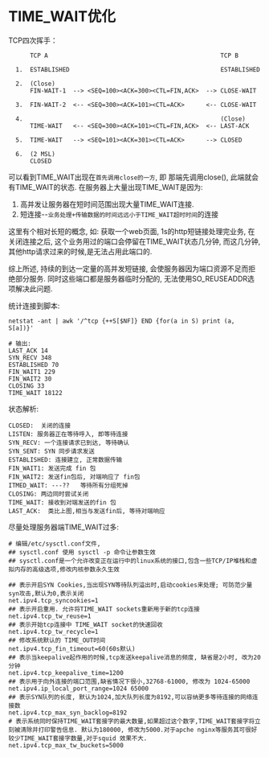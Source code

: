 # TIME_WAIT优化

TCP四次挥手：

```properties
      TCP A                                                TCP B

  1.  ESTABLISHED                                          ESTABLISHED

  2.  (Close)
      FIN-WAIT-1  --> <SEQ=100><ACK=300><CTL=FIN,ACK>  --> CLOSE-WAIT

  3.  FIN-WAIT-2  <-- <SEQ=300><ACK=101><CTL=ACK>      <-- CLOSE-WAIT

  4.                                                       (Close)
      TIME-WAIT   <-- <SEQ=300><ACK=101><CTL=FIN,ACK>  <-- LAST-ACK

  5.  TIME-WAIT   --> <SEQ=101><ACK=301><CTL=ACK>      --> CLOSED

  6.  (2 MSL)
      CLOSED  
```

可以看到TIME_WAIT出现在`首先调用close的一方`, 即 那端先调用close(), 此端就会有TIME_WAIT的状态.  在服务器上大量出现TIME_WAIT是因为: 

1. 高并发让服务器在短时间范围出现大量TIME_WAIT连接.
2. 短连接--`业务处理+传输数据的时间远远小于TIME_WAIT超时时间`的连接

这里有个相对长短的概念, 如: 获取一个web页面, 1s的http短链接处理完业务, 在关闭连接之后, 这个业务用过的端口会停留在TIME_WAIT状态几分钟, 而这几分钟, 其他http请求过来的时候,是无法占用此端口的.

综上所述, 持续的到达一定量的高并发短链接, 会使服务器因为端口资源不足而拒绝部分服务.  同时这些端口都是服务器临时分配的, 无法使用SO_REUSEADDR选项解决此问题.

统计连接到脚本:

```shell
netstat -ant | awk '/^tcp {++S[$NF]} END {for(a in S) print (a, S[a])}'

# 输出:
LAST_ACK 14
SYN_RECV 348
ESTABLISHED 70
FIN_WAIT1 229
FIN_WAIT2 30
CLOSING 33
TIME_WAIT 18122
```

状态解析:

```properties
CLOSED:  关闭的连接
LISTEN: 服务器正在等待呼入, 即等待连接
SYN_RECV: 一个连接请求已到达, 等待确认
SYN_SENT: SYN 同步请求发送
ESTABLISHED: 连接建立, 正常数据传输
FIN_WAIT1: 发送完成 fin 包
FIN_WAIT2: 发送fin包后, 对端响应了 fin包
ITMED_WAIT: ---??   等待所有分组死掉
CLOSING: 两边同时尝试关闭
TIME_WAIT: 接收到对端发送的fin 包
LAST_ACK:  类比上图,相当与发送fin后, 等待对端响应
```

尽量处理服务器端TIME_WAIT过多:

```properties
# 编辑/etc/sysctl.conf文件,
## sysctl.conf 使用 sysctl -p 命令让参数生效
## sysctl.conf是一个允许改变正在运行中的linux系统的接口,包含一些TCP/IP堆栈和虚拟内存的高级选项,修改内核参数永久生效

## 表示开启SYN Cookies,当出现SYN等待队列溢出时,启动cookies来处理; 可防范少量syn攻击,默认为0,表示关闭
net.ipv4.tcp_syncookies=1
## 表示开启重用. 允许将TIME_WAIT sockets重新用于新的tcp连接
net.ipv4.tcp_tw_reuse=1
## 表示开始tcp连接中 TIME_WAIT socket的快速回收
net.ipv4.tcp_tw_recycle=1
## 修改系统默认的 TIME_OUT时间
net.ipv4.tcp_fin_timeout=60(60s默认)
## 表示当keepalive起作用的时候,tcp发送keepalive消息的频度, 缺省是2小时, 改为20分钟
net.ipv4.tcp_keepalive_time=1200
## 表示用于向外连接的端口范围,缺省情况下很小,32768-61000, 修改为 1024-65000
net.ipv4.ip_local_port_range=1024 65000
## 表示SYN队列的长度, 默认为1024,加大队列长度为8192,可以容纳更多等待连接的网络连接数
net.ipv4.tcp_max_syn_backlog=8192
# 表示系统同时保持TIME_WAIT套接字的最大数量,如果超过这个数字,TIME_WAIT套接字将立刻被清除并打印警告信息. 默认为180000, 修改为5000.对于apche nginx等服务其可很好较少TIME_WAIT套接字数量,对于squid 效果不大.
net.ipv4.tcp_max_tw_buckets=5000
```

















